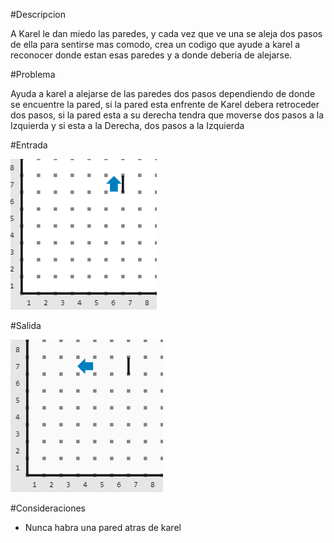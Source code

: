 #Descripcion

A Karel le dan miedo las paredes, y cada vez que ve una se aleja dos pasos de ella para sentirse mas comodo, crea un codigo que ayude a karel a reconocer donde estan esas paredes y a donde deberia de alejarse.

#Problema

Ayuda a karel a alejarse de las paredes dos pasos dependiendo de donde se encuentre la pared, si la pared esta enfrente de Karel debera retroceder dos pasos, si la pared esta a su derecha tendra que moverse dos pasos a la Izquierda y si esta a la Derecha, dos pasos a la Izquierda

#Entrada

![entrada](entrada.png)

#Salida

![salida](salida.png)

#Consideraciones

 - Nunca habra una pared atras de karel
